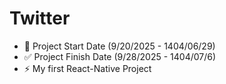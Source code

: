# Twitter
- 📅 Project Start Date (9/20/2025 - 1404/06/29)
- ✅️ Project Finish Date (9/28/2025 - 1404/07/6)
- ⚡ My first React-Native Project
